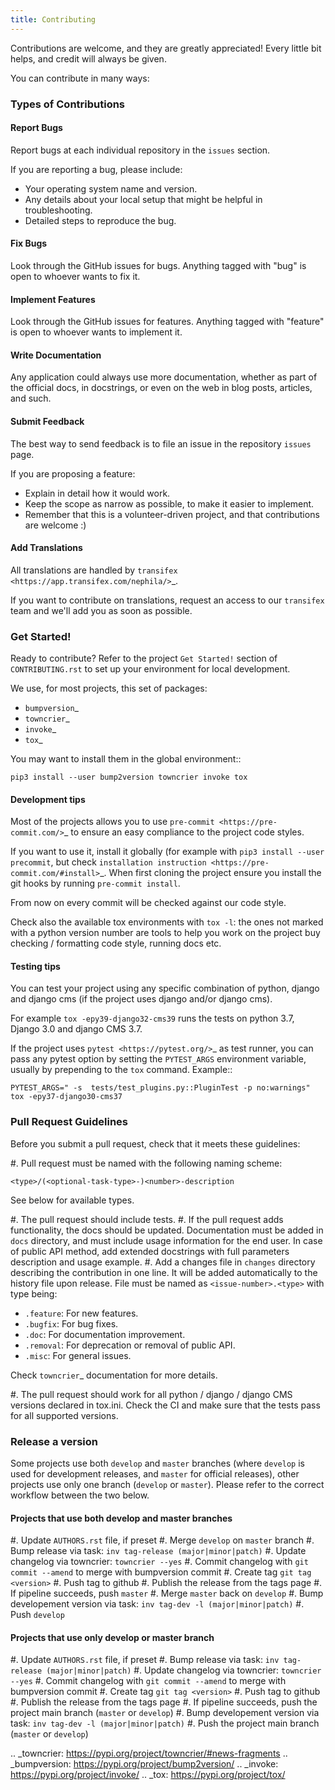 ```yaml
---
title: Contributing
---
```


Contributions are welcome, and they are greatly appreciated! Every
little bit helps, and credit will always be given.

You can contribute in many ways:

### Types of Contributions

#### Report Bugs

Report bugs at each individual repository in the `issues` section.

If you are reporting a bug, please include:

* Your operating system name and version.
* Any details about your local setup that might be helpful in troubleshooting.
* Detailed steps to reproduce the bug.

#### Fix Bugs

Look through the GitHub issues for bugs. Anything tagged with "bug"
is open to whoever wants to fix it.

#### Implement Features

Look through the GitHub issues for features. Anything tagged with "feature"
is open to whoever wants to implement it.

#### Write Documentation

Any application could always use more documentation, whether as part of the
official docs, in docstrings, or even on the web in blog posts,
articles, and such.

#### Submit Feedback

The best way to send feedback is to file an issue in the repository `issues` page.

If you are proposing a feature:

* Explain in detail how it would work.
* Keep the scope as narrow as possible, to make it easier to implement.
* Remember that this is a volunteer-driven project, and that contributions
  are welcome :)

#### Add Translations

All translations are handled by `transifex <https://app.transifex.com/nephila/>`_.

If you want to contribute on translations, request an access to our `transifex` team and we'll add you
as soon as possible.

### Get Started!

Ready to contribute? Refer to the project `Get Started!` section of `CONTRIBUTING.rst`
to set up your environment for local development. 

We use, for most projects, this set of packages:

- `bumpversion`_
- `towncrier`_
- `invoke`_
- `tox`_

You may want to install them in the global environment::

    pip3 install --user bump2version towncrier invoke tox

#### Development tips

Most of the projects allows you to use `pre-commit <https://pre-commit.com/>`_ to ensure an easy compliance
to the project code styles.

If you want to use it, install it globally (for example with `pip3 install --user precommit`,
but check `installation instruction <https://pre-commit.com/#install>`_.
When first cloning the project ensure you install the git hooks by running `pre-commit install`.

From now on every commit will be checked against our code style.

Check also the available tox environments with `tox -l`: the ones not marked with a python version number are tools
to help you work on the project buy checking / formatting code style, running docs etc.

#### Testing tips

You can test your project using any specific combination of python, django and django cms (if the project uses django and/or django cms).

For example `tox -epy39-django32-cms39` runs the tests on python 3.7, Django 3.0 and django CMS 3.7.

If the project uses `pytest <https://pytest.org/>`_ as test runner, you can pass any pytest option by setting the
`PYTEST_ARGS` environment variable, usually by prepending to the `tox` command. Example::

    PYTEST_ARGS=" -s  tests/test_plugins.py::PluginTest -p no:warnings" tox -epy37-django30-cms37

### Pull Request Guidelines

Before you submit a pull request, check that it meets these guidelines:

#. Pull request must be named with the following naming scheme:

   `<type>/(<optional-task-type>-)<number>-description`

   See below for available types.

#. The pull request should include tests.
#. If the pull request adds functionality, the docs should be updated.
   Documentation must be added in `docs` directory, and must include usage
   information for the end user.
   In case of public API method, add extended docstrings with full parameters
   description and usage example.
#. Add a changes file in `changes` directory describing the contribution in
   one line. It will be added automatically to the history file upon release.
   File must be named as `<issue-number>.<type>` with type being:

   * `.feature`: For new features.
   * `.bugfix`: For bug fixes.
   * `.doc`: For documentation improvement.
   * `.removal`: For deprecation or removal of public API.
   * `.misc`: For general issues.

   Check `towncrier`_ documentation for more details.

#. The pull request should work for all python / django / django CMS versions
   declared in tox.ini.
   Check the CI and make sure that the tests pass for all supported versions.

### Release a version

Some projects use both `develop` and `master` branches (where `develop` is used for development releases, 
and `master` for official releases), other projects use only one branch (`develop` or `master`).
Please refer to the correct workflow between the two below.

#### Projects that use both develop and master branches

#. Update `AUTHORS.rst` file, if preset
#. Merge `develop` on `master` branch
#. Bump release via task: `inv tag-release (major|minor|patch)`
#. Update changelog via towncrier: `towncrier --yes`
#. Commit changelog with `git commit --amend` to merge with bumpversion commit
#. Create tag `git tag <version>`
#. Push tag to github
#. Publish the release from the tags page
#. If pipeline succeeds, push `master`
#. Merge `master` back on `develop`
#. Bump developement version via task: `inv tag-dev -l (major|minor|patch)`
#. Push `develop` 

#### Projects that use only develop or master branch

#. Update `AUTHORS.rst` file, if preset
#. Bump release via task: `inv tag-release (major|minor|patch)`
#. Update changelog via towncrier: `towncrier --yes`
#. Commit changelog with `git commit --amend` to merge with bumpversion commit
#. Create tag `git tag <version>`
#. Push tag to github
#. Publish the release from the tags page
#. If pipeline succeeds, push the project main branch (`master` or `develop`)
#. Bump developement version via task: `inv tag-dev -l (major|minor|patch)`
#. Push the project main branch (`master` or `develop`)

.. _towncrier: https://pypi.org/project/towncrier/#news-fragments
.. _bumpversion: https://pypi.org/project/bump2version/
.. _invoke: https://pypi.org/project/invoke/
.. _tox: https://pypi.org/project/tox/